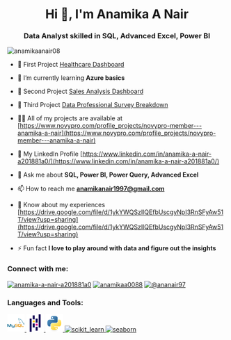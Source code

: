<h1 align="center">Hi 👋, I'm Anamika A Nair</h1>
<h3 align="center">Data Analyst skilled in SQL, Advanced Excel, Power BI</h3>

<p align="left"> <img src="https://komarev.com/ghpvc/?username=anamikaanair08&label=Profile%20views&color=0e75b6&style=flat" alt="anamikaanair08" /> </p>

- 🔭 First Project [Healthcare Dashboard](https://www.novypro.com/profile_projects/novypro-member---anamika-a-nair?Popup=memberProject&Data=1712763755716x418943775178626240)

- 🌱 I’m currently learning **Azure basics**

- 👯 Second Project [Sales Analysis Dashboard](https://www.novypro.com/profile_projects/novypro-member---anamika-a-nair?Popup=memberProject&Data=1713952752546x970116185979943400)

- 🤝 Third Project [Data Professional Survey Breakdown](https://www.novypro.com/profile_projects/novypro-member---anamika-a-nair?Popup=memberProject&Data=1712770361905x449942628845253060)

- 👨‍💻 All of my projects are available at [https://www.novypro.com/profile_projects/novypro-member---anamika-a-nair](https://www.novypro.com/profile_projects/novypro-member---anamika-a-nair)

- 📝 My LinkedIn Profile [https://www.linkedin.com/in/anamika-a-nair-a201881a0/](https://www.linkedin.com/in/anamika-a-nair-a201881a0/)

- 💬 Ask me about **SQL, Power BI, Power Query, Advanced Excel**

- 📫 How to reach me **anamikanair1997@gmail.com**

- 📄 Know about my experiences [https://drive.google.com/file/d/1ykYWQSzIlQEfbUscgyNpI3RnSFyAw51T/view?usp=sharing](https://drive.google.com/file/d/1ykYWQSzIlQEfbUscgyNpI3RnSFyAw51T/view?usp=sharing)

- ⚡ Fun fact **I love to play around with data and figure out the insights**

<h3 align="left">Connect with me:</h3>
<p align="left">
<a href="https://linkedin.com/in/anamika-a-nair-a201881a0" target="blank"><img align="center" src="https://raw.githubusercontent.com/rahuldkjain/github-profile-readme-generator/master/src/images/icons/Social/linked-in-alt.svg" alt="anamika-a-nair-a201881a0" height="30" width="40" /></a>
<a href="https://kaggle.com/anamikaa0088" target="blank"><img align="center" src="https://raw.githubusercontent.com/rahuldkjain/github-profile-readme-generator/master/src/images/icons/Social/kaggle.svg" alt="anamikaa0088" height="30" width="40" /></a>
<a href="https://medium.com/@ananair97" target="blank"><img align="center" src="https://raw.githubusercontent.com/rahuldkjain/github-profile-readme-generator/master/src/images/icons/Social/medium.svg" alt="@ananair97" height="30" width="40" /></a>
</p>

<h3 align="left">Languages and Tools:</h3>
<p align="left"> <a href="https://www.mysql.com/" target="_blank" rel="noreferrer"> <img src="https://raw.githubusercontent.com/devicons/devicon/master/icons/mysql/mysql-original-wordmark.svg" alt="mysql" width="40" height="40"/> </a> <a href="https://pandas.pydata.org/" target="_blank" rel="noreferrer"> <img src="https://raw.githubusercontent.com/devicons/devicon/2ae2a900d2f041da66e950e4d48052658d850630/icons/pandas/pandas-original.svg" alt="pandas" width="40" height="40"/> </a> <a href="https://www.python.org" target="_blank" rel="noreferrer"> <img src="https://raw.githubusercontent.com/devicons/devicon/master/icons/python/python-original.svg" alt="python" width="40" height="40"/> </a> <a href="https://scikit-learn.org/" target="_blank" rel="noreferrer"> <img src="https://upload.wikimedia.org/wikipedia/commons/0/05/Scikit_learn_logo_small.svg" alt="scikit_learn" width="40" height="40"/> </a> <a href="https://seaborn.pydata.org/" target="_blank" rel="noreferrer"> <img src="https://seaborn.pydata.org/_images/logo-mark-lightbg.svg" alt="seaborn" width="40" height="40"/> </a> </p>
